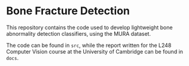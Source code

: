 # Bone Fracture Detection

This repository contains the code used to develop lightweight bone abnormality detection classifiers, using the MURA dataset.

The code can be found in `src`, while the report written for the L248 Computer Vision course at the University of Cambridge can be found in `docs`.
